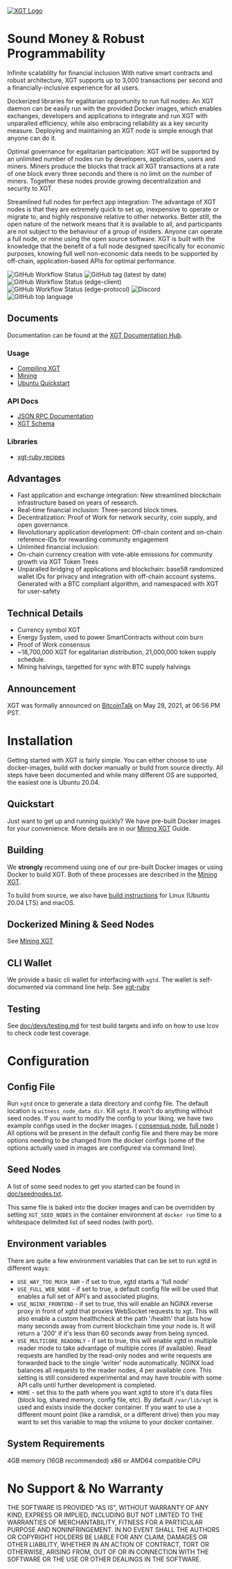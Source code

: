 [![XGT Logo](https://xgt-network.github.io/assets/images/xgt-logo.png)](https://www.xgt.network)

# Sound Money & Robust Programmability


Infinite scalablilty for financial inclusion With native smart contracts and robust architecture, XGT supports up to 3,000 transactions per second and a financially-inclusive experience for all users.

Dockerized libraries for egalitarian opportunity to run full nodes: An XGT daemon can be easily run with the provided Docker images, which enables exchanges, developers and applications to integrate and run XGT with unparalled efficiency, while also embracing reliability as a key security measure. Deploying and maintaining an XGT node is simple enough that anyone can do it.

Optimal governance for egalitarian participation: XGT will be supported by an unlimited number of nodes run by developers, applications, users and miners. Miners produce the blocks that track all XGT transactions at a rate of one block every three seconds and there is no limit on the number of miners. Together these nodes provide growing decentralization and security to XGT.

Streamlined full nodes for perfect app integration: The advantage of XGT nodes is that they are extremely quick to set up, inexpensive to operate or migrate to, and highly responsive relative to other networks. Better still, the open nature of the network means that it is available to all, and participants are not subject to the behaviour of a group of insiders. Anyone can operate a full node, or mine using the open source software. XGT is built with the knowledge that the benefit of a full node designed specifically for economic purposes, knowing full well non-economic data needs to be supported by off-chain, application-based APIs for optimal performance.

![GitHub Workflow Status](https://img.shields.io/github/workflow/status/xgt-network/xgt/Xgtd?label=master(stable)) 
![GitHub tag (latest by date)](https://img.shields.io/github/v/tag/xgt-network/xgt?label=latest) 
![GitHub Workflow Status (edge-client)](https://img.shields.io/github/workflow/status/xgt-network/xgt/Xgtd/edge-client?label=edge-client) 
![GitHub Workflow Status (edge-protocol)](https://img.shields.io/github/workflow/status/xgt-network/xgt/Xgtd/edge-client?label=edge-protocol) 
![Discord](https://img.shields.io/discord/841769739687821372?logo=discord)
![GitHub top language](https://img.shields.io/github/languages/top/xgt-network/xgt)

## Documents

Documentation can be found at the [XGT Documentation Hub](https://xgt-network.github.io/).

### Usage
<ul class="ul-buttons">
  <li><a href="https://xgt-network.github.io/compilation/">Compiling XGT</a></li>
  <li><a href="https://xgt-network.github.io/mining/">Mining</a></li>
  <li><a href="https://xgt-network.github.io/ubuntu_quickstart.html">Ubuntu Quickstart</a></li>
</ul>

### API Docs
<ul class="ul-buttons">
  <li><a href="https://xgt-network.github.io/json_rpc.html">JSON RPC Documentation</a></li>
  <li><a href="https://xgt-network.github.io/schema_outline.html">XGT Schema</a></li>
</ul>

### Libraries
<ul class="https://xgt-network.github.ioul-buttons">
  <li><a href="/xgt_ruby_recipes.html">xgt-ruby recipes</a></li>
</ul>



## Advantages

* Fast application and exchange integration: New streamlined blockchain infrastructure based on years of research.
* Real-time financial inclusion: Three-second block times.
* Decentralization: Proof of Work for network security, coin supply, and open governance.
* Revolutionary application development: Off-chain content and on-chain reference-IDs for rewarding community engagement
* Unlimited financial inclusion:
* On-chain currency creation with vote-able emissions for community growth via XGT Token Trees
* Unparalled bridging of applications and blockchain: base58 randomized wallet IDs for privacy and integration with off-chain account systems. Generated with a BTC compliant algorithm, and namespaced with XGT for user-safety

## Technical Details

* Currency symbol XGT
* Energy System, used to power SmartContracts without coin burn
* Proof of Work consensus
* ~18,700,000 XGT for egalitarian distribution, 21,000,000 token supply schedule.
* Mining halvings, targetted for sync with BTC supply halvings

## Announcement 

XGT was formally announced on [BitcoinTalk](https://bitcointalk.org/index.php?topic=5340639.newmail) on May 28, 2021, at 06:56 PM PST.

# Installation

Getting started with XGT is fairly simple. You can either choose to use docker-images, build with docker manually or build from source directly. All steps have been documented and while many different OS are supported, the easiest one is Ubuntu 20.04.

## Quickstart

Just want to get up and running quickly? We have pre-built Docker images for your convenience. More details are in our [Mining XGT](https://github.com/xgt-network/xgt/wiki/Mining-XGT) Guide.

## Building

We **strongly** recommend using one of our pre-built Docker images or using Docker to build XGT. Both of these processes are described in the [Mining XGT](https://github.com/xgt-network/xgt/wiki/Mining-XGT).

To build from source, we also have [build instructions](https://github.com/xgt-network/xgt/wiki/Compiling-XGT) for Linux (Ubuntu 20.04 LTS) and macOS.

## Dockerized Mining & Seed Nodes

See [Mining XGT](https://github.com/xgt-network/xgt/wiki/Mining-XGT)

## CLI Wallet

We provide a basic cli wallet for interfacing with `xgtd`. The wallet is self-documented via command line help. See [xgt-ruby](https://github.com/xgt-network/xgt-ruby)

## Testing

See [doc/devs/testing.md](doc/devs/testing.md) for test build targets and info
on how to use lcov to check code test coverage.

# Configuration

## Config File

Run `xgtd` once to generate a data directory and config file. The default location is `witness_node_data_dir`. Kill `xgtd`. It won't do anything without seed nodes. If you want to modify the config to your liking, we have two example configs used in the docker images. ( [consensus node](contrib/config-for-docker.ini), [full node](contrib/fullnode.config.ini) ) All options will be present in the default config file and there may be more options needing to be changed from the docker configs (some of the options actually used in images are configured via command line).

## Seed Nodes

A list of some seed nodes to get you started can be found in
[doc/seednodes.txt](doc/seednodes.txt).

This same file is baked into the docker images and can be overridden by
setting `XGT_SEED_NODES` in the container environment at `docker run`
time to a whitespace delimited list of seed nodes (with port).

## Environment variables

There are quite a few environment variables that can be set to run xgtd in different ways:

* `USE_WAY_TOO_MUCH_RAM` - if set to true, xgtd starts a 'full node'
* `USE_FULL_WEB_NODE` - if set to true, a default config file will be used that enables a full set of API's and associated plugins.
* `USE_NGINX_FRONTEND` - if set to true, this will enable an NGINX reverse proxy in front of xgtd that proxies WebSocket requests to xgt. This will also enable a custom healthcheck at the path '/health' that lists how many seconds away from current blockchain time your node is. It will return a '200' if it's less than 60 seconds away from being synced.
* `USE_MULTICORE_READONLY` - if set to true, this will enable xgtd in multiple reader mode to take advantage of multiple cores (if available). Read requests are handled by the read-only nodes and write requests are forwarded back to the single 'writer' node automatically. NGINX load balances all requests to the reader nodes, 4 per available core. This setting is still considered experimental and may have trouble with some API calls until further development is completed.
* `HOME` - set this to the path where you want xgtd to store it's data files (block log, shared memory, config file, etc). By default `/var/lib/xgt` is used and exists inside the docker container. If you want to use a different mount point (like a ramdisk, or a different drive) then you may want to set this variable to map the volume to your docker container.

## System Requirements

4GB memory (16GB recommended)
x86 or AMD64 compatible CPU

# No Support & No Warranty

THE SOFTWARE IS PROVIDED "AS IS", WITHOUT WARRANTY OF ANY KIND, EXPRESS OR
IMPLIED, INCLUDING BUT NOT LIMITED TO THE WARRANTIES OF MERCHANTABILITY,
FITNESS FOR A PARTICULAR PURPOSE AND NONINFRINGEMENT. IN NO EVENT SHALL THE
AUTHORS OR COPYRIGHT HOLDERS BE LIABLE FOR ANY CLAIM, DAMAGES OR OTHER
LIABILITY, WHETHER IN AN ACTION OF CONTRACT, TORT OR OTHERWISE, ARISING
FROM, OUT OF OR IN CONNECTION WITH THE SOFTWARE OR THE USE OR OTHER DEALINGS
IN THE SOFTWARE.
